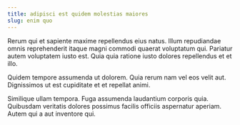 ```yaml
---
title: adipisci est quidem molestias maiores
slug: enim quo
---
```


Rerum qui et sapiente maxime repellendus eius natus. Illum repudiandae omnis reprehenderit itaque magni commodi quaerat voluptatum qui. Pariatur autem voluptatem iusto est. Quia quia ratione iusto dolores repellendus et et illo.

Quidem tempore assumenda ut dolorem. Quia rerum nam vel eos velit aut. Dignissimos ut est cupiditate et et repellat animi.

Similique ullam tempora. Fuga assumenda laudantium corporis quia. Quibusdam veritatis dolores possimus facilis officiis aspernatur aperiam. Autem qui a aut inventore qui.
